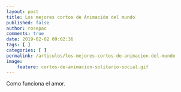 ```yaml
---
layout: post
title: Los mejores cortos de Animación del mundo
published: false
author: rosepac
comments: true
date: 2019-02-02 09:02:36
tags: [ ]
categories: [ ]
permalink: /articulos/los-mejores-cortos-de-animacion-del-mundo
image:
    feature: cortos-de-animacion-solitario-social.gif
---
```

Como funciona el amor.